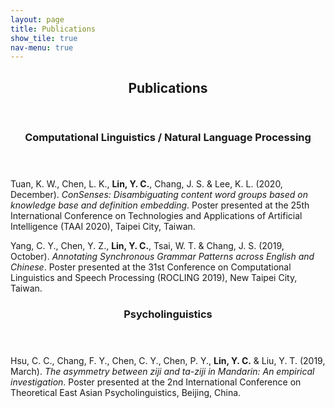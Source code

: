 ```yaml
---
layout: page
title: Publications
show_tile: true
nav-menu: true
---
```


<!-- Main -->
<div id="main" class="alt">
	
<!-- One -->	
<section id="one">
	<div class="inner">
		<header class="major">
			<h2>Publications</h2>
		</header>
	</div>
</section>


<!-- Two -->
<section id="two">
	<div class="inner">
		<header class="major">
			<h3>Computational Linguistics / Natural Language Processing</h3>
		</header>
		<p>Tuan, K. W., Chen, L. K., <b>Lin, Y. C.</b>, Chang, J. S. & Lee, K. L. (2020, December). <i>ConSenses: Disambiguating content word groups based on knowledge base and definition embedding</i>. Poster presented at the 25th International Conference on Technologies and Applications of Artificial Intelligence (TAAI 2020), Taipei City, Taiwan.</p>
		<p>Yang, C. Y., Chen, Y. Z., <b>Lin, Y. C.</b>, Tsai, W. T. & Chang, J. S. (2019, October). <i>Annotating Synchronous Grammar Patterns across English and Chinese</i>. Poster presented at the 31st Conference on Computational Linguistics and Speech Processing (ROCLING 2019), New Taipei City, Taiwan.</p>
	</div>
</section>


<!-- Three -->
<section id="three">
	<div class="inner">
		<header class="major">
			<h3>Psycholinguistics</h3>
		</header>
		<p>Hsu, C. C., Chang, F. Y., Chen, C. Y., Chen, P. Y., <b>Lin, Y. C.</b> & Liu, Y. T. (2019, March). <i>The asymmetry between ziji and ta-ziji in Mandarin: An empirical investigation</i>. Poster presented at the 2nd International Conference on Theoretical East Asian Psycholinguistics, Beijing, China.</p>
	</div>
</section>
</div>
